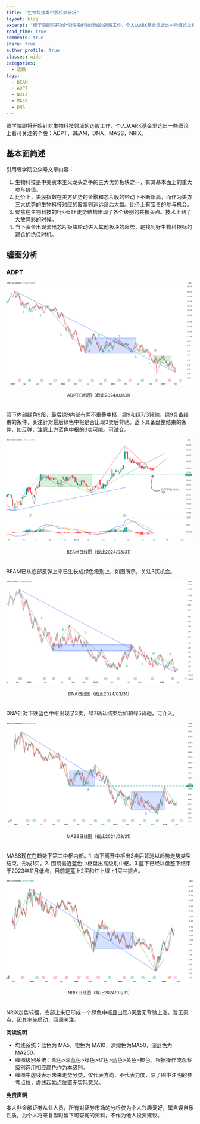 ```yaml
---
title: "生物科技类个股机会分析"
layout: blog
excerpt: "缠学院即将开始针对生物科技领域的选股工作，个人从ARK基金类选出一些缠论上看可关注的个股。"
read_time: true
comments: true
share: true
author_profile: true
classes: wide
categories:
  - 选股
tags:
  - BEAM
  - ADPT
  - NRIX
  - MASS
  - DNA
---
```


缠学院即将开始针对生物科技领域的选股工作，个人从ARK基金里选出一些缠论上看可关注的个股：ADPT，BEAM，DNA，MASS，NRIX。

## 基本面简述

引用缠学院公众号文章内容：
1. ⽣物科技是中美资本主义⻰头之争的三⼤优势板块之⼀，有其基本⾯上的重⼤参与价值。
2. ⽐价上，美股指数在美⽅优势的⾦融和芯⽚股的带动下不断新⾼，⽽作为美⽅三⼤优势的⽣物科技对应的股票则远远落后⼤盘。⽐价上有宝贵的参与机会。
3. 聚焦在⽣物科技的⾏业ETF⾛势结构出现了各个级别的共振买点。技术上到了⼤放异彩的时候。
4. 当下资⾦出现流出芯⽚板块轮动进⼊其他板块的趋势，是找到好⽣物科技标的建仓的绝佳时机。

## 缠图分析

### ADPT

![ADPT20240331](/assets/images/2024/2024-03-31-ADPT-c.png)
<small><center>ADPT日线图（截止2024/03/31）</center></small>　

蓝下内部绿色9段，最后绿9内部有两不重叠中枢，绿9和绿7/3背驰，绿9具备结束的条件，关注针对最后绿色中枢是否出现3卖后背驰。蓝下具备盘整结束的条件，如反弹，注意上方蓝色中枢的3卖可能。可试仓。

![BEAM20240331](/assets/images/2024/2024-03-31-BEAM-c.png)
<small><center>BEAM日线图（截止2024/03/31）</center></small>　

BEAM已从底部反弹上来已生长成绿色级别上，如图所示，关注3买机会。

![DNA20240331](/assets/images/2024/2024-03-31-DNA-c.png)
<small><center>DNA日线图（截止2024/03/31）</center></small>　

DNA针对下跌蓝色中枢出现了3卖，绿7确认结束后如和绿5背驰，可介入。

![MASS20240331](/assets/images/2024/2024-03-31-MASS-c.png)
<small><center>MASS日线图（截止2024/03/31）</center></small>　

MASS现在在趋势下第二中枢内部。1. 向下离开中枢出3卖后背驰以趋势走势类型结束，形成1买。2. 围绕最近蓝色中枢盘出高级别中枢。3.蓝下已经以盘整下结束于2023年11月低点，目前是蓝上2买和红上绿上1买共振点。

![NERIX20240331](/assets/images/2024/2024-03-31-NRIX-c.png)
<small><center>NRIX日线图（截止2024/03/31）</center></small>　

NRIX走势较强，底部上来已形成一个绿色中枢且出现3买后无背驰上涨。暂无买点，因其率先启动，回调关注。

**阅读说明**

* 均线系统：蓝色为 MA5，橙色为 MA10，深绿色为MA50，深蓝色为MA250。
* 缠图级别系统：紫色>深蓝色>绿色>红色>蓝色>黄色>橙色。根据操作或观察级别选用相应颜色作为本级别。
* 缠图中虚线表示未来走势分类，仅代表方向，不代表力度，除了图中注明的参考点位，虚线起始点位置无实际意义。

**免责声明** 

本人非金融证券从业人员，所有对证券市场的分析仅为个人兴趣爱好，属自娱自乐性质，为个人将来复盘时留下可查询的资料，不作为他人投资建议。

